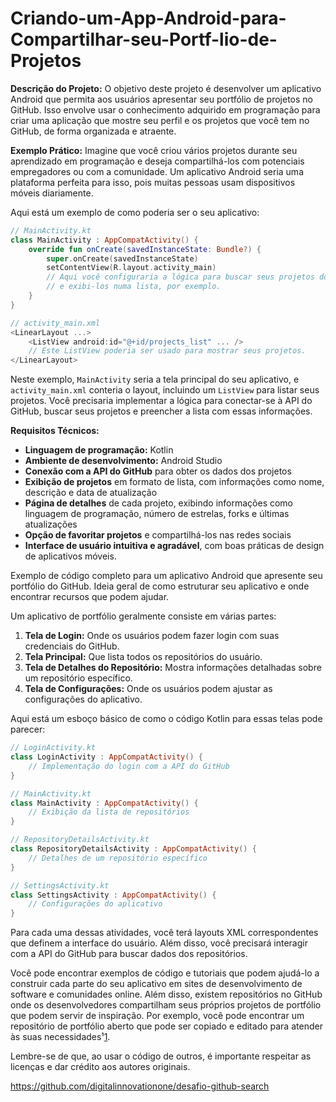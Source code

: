 # Criando-um-App-Android-para-Compartilhar-seu-Portf-lio-de-Projetos

[1]: https://www.dio.me/projects/criando-um-app-para-apresentar-seu-portfolio-do-github ""
[2]: https://bing.com/search?q=exemplos+pr%C3%A1ticos+de+aplicativo+Android+para+portf%C3%B3lio+de+projetos+GitHub ""
[3]: https://www.programadorangolano.com/2023/11/Os-10-principais-ideias-de-projetos-Android-para-desenvolvedores-de-aplicativo.html ""
[4]: https://github.com/Monoclinico/app-repositories ""

**Descrição do Projeto:**
O objetivo deste projeto é desenvolver um aplicativo Android que permita aos usuários apresentar seu portfólio de projetos no GitHub. Isso envolve usar o conhecimento adquirido em programação para criar uma aplicação que mostre seu perfil e os projetos que você tem no GitHub, de forma organizada e atraente.

**Exemplo Prático:**
Imagine que você criou vários projetos durante seu aprendizado em programação e deseja compartilhá-los com potenciais empregadores ou com a comunidade. Um aplicativo Android seria uma plataforma perfeita para isso, pois muitas pessoas usam dispositivos móveis diariamente.

Aqui está um exemplo de como poderia ser o seu aplicativo:

```kotlin
// MainActivity.kt
class MainActivity : AppCompatActivity() {
    override fun onCreate(savedInstanceState: Bundle?) {
        super.onCreate(savedInstanceState)
        setContentView(R.layout.activity_main)
        // Aqui você configuraria a lógica para buscar seus projetos do GitHub
        // e exibi-los numa lista, por exemplo.
    }
}

// activity_main.xml
<LinearLayout ...>
    <ListView android:id="@+id/projects_list" ... />
    // Este ListView poderia ser usado para mostrar seus projetos.
</LinearLayout>
```

Neste exemplo, `MainActivity` seria a tela principal do seu aplicativo, e `activity_main.xml` conteria o layout, incluindo um `ListView` para listar seus projetos. Você precisaria implementar a lógica para conectar-se à API do GitHub, buscar seus projetos e preencher a lista com essas informações.

**Requisitos Técnicos:**
- **Linguagem de programação:** Kotlin
- **Ambiente de desenvolvimento:** Android Studio
- **Conexão com a API do GitHub** para obter os dados dos projetos
- **Exibição de projetos** em formato de lista, com informações como nome, descrição e data de atualização
- **Página de detalhes** de cada projeto, exibindo informações como linguagem de programação, número de estrelas, forks e últimas atualizações
- **Opção de favoritar projetos** e compartilhá-los nas redes sociais
- **Interface de usuário intuitiva e agradável**, com boas práticas de design de aplicativos móveis.

[1]: https://github.com/pedroaugustorgg/Portfolio ""
[2]: https://www.dio.me/projects/criando-um-app-para-apresentar-seu-portfolio-do-github ""
[3]: https://bing.com/search?q=exemplo+de+c%C3%B3digo+completo+para+aplicativo+Android+de+portf%C3%B3lio+GitHub ""
[4]: https://www.netlify.com/ ""

Exemplo de código completo para um aplicativo Android que apresente seu portfólio do GitHub. Ideia geral de como estruturar seu aplicativo e onde encontrar recursos que podem ajudar.

Um aplicativo de portfólio geralmente consiste em várias partes:

1. **Tela de Login:** Onde os usuários podem fazer login com suas credenciais do GitHub.
2. **Tela Principal:** Que lista todos os repositórios do usuário.
3. **Tela de Detalhes do Repositório:** Mostra informações detalhadas sobre um repositório específico.
4. **Tela de Configurações:** Onde os usuários podem ajustar as configurações do aplicativo.

Aqui está um esboço básico de como o código Kotlin para essas telas pode parecer:

```kotlin
// LoginActivity.kt
class LoginActivity : AppCompatActivity() {
    // Implementação do login com a API do GitHub
}

// MainActivity.kt
class MainActivity : AppCompatActivity() {
    // Exibição da lista de repositórios
}

// RepositoryDetailsActivity.kt
class RepositoryDetailsActivity : AppCompatActivity() {
    // Detalhes de um repositório específico
}

// SettingsActivity.kt
class SettingsActivity : AppCompatActivity() {
    // Configurações do aplicativo
}
```

Para cada uma dessas atividades, você terá layouts XML correspondentes que definem a interface do usuário. Além disso, você precisará interagir com a API do GitHub para buscar dados dos repositórios.

Você pode encontrar exemplos de código e tutoriais que podem ajudá-lo a construir cada parte do seu aplicativo em sites de desenvolvimento de software e comunidades online. Além disso, existem repositórios no GitHub onde os desenvolvedores compartilham seus próprios projetos de portfólio que podem servir de inspiração. Por exemplo, você pode encontrar um repositório de portfólio aberto que pode ser copiado e editado para atender às suas necessidades¹[1].

Lembre-se de que, ao usar o código de outros, é importante respeitar as licenças e dar crédito aos autores originais. 

https://github.com/digitalinnovationone/desafio-github-search
